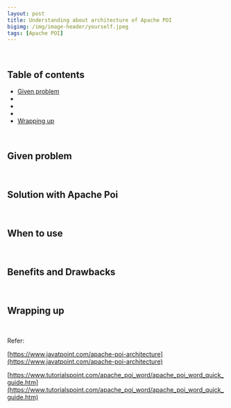 ```yaml
---
layout: post
title: Understanding about architecture of Apache POI
bigimg: /img/image-header/yourself.jpeg
tags: [Apache POI]
---
```




<br>

## Table of contents
- [Given problem](#given-problem)
- []()
- []()
- []()
- [Wrapping up](#wrapping-up)


<br>

## Given problem






<br>

## Solution with Apache Poi






<br>

## When to use





<br>

## Benefits and Drawbacks






<br>

## Wrapping up




<br>

Refer:

[https://www.javatpoint.com/apache-poi-architecture](https://www.javatpoint.com/apache-poi-architecture)

[https://www.tutorialspoint.com/apache_poi_word/apache_poi_word_quick_guide.htm](https://www.tutorialspoint.com/apache_poi_word/apache_poi_word_quick_guide.htm)